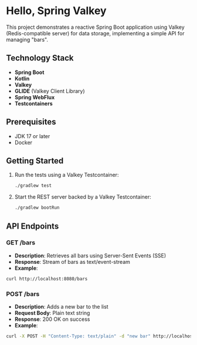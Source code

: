 # Hello, Spring Valkey

This project demonstrates a reactive Spring Boot application using Valkey (Redis-compatible server) for data storage, implementing a simple API for managing "bars".

## Technology Stack

- **Spring Boot**
- **Kotlin**
- **Valkey**
- **GLIDE** (Valkey Client Library)
- **Spring WebFlux**
- **Testcontainers**

## Prerequisites

- JDK 17 or later
- Docker

## Getting Started

1. Run the tests using a Valkey Testcontainer:
    ```bash
    ./gradlew test
    ```

2. Start the REST server backed by a Valkey Testcontainer:
    ```bash
    ./gradlew bootRun
    ```

## API Endpoints

### GET /bars
- **Description**: Retrieves all bars using Server-Sent Events (SSE)
- **Response**: Stream of bars as text/event-stream
- **Example**:

```bash
curl http://localhost:8080/bars
```

### POST /bars
- **Description**: Adds a new bar to the list
- **Request Body**: Plain text string
- **Response**: 200 OK on success
- **Example**:

```bash
curl -X POST -H "Content-Type: text/plain" -d "new bar" http://localhost:8080/bars
```
